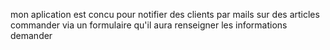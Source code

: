mon aplication est concu pour notifier des clients  par mails sur des articles commander via un formulaire
qu'il aura renseigner les informations demander 
